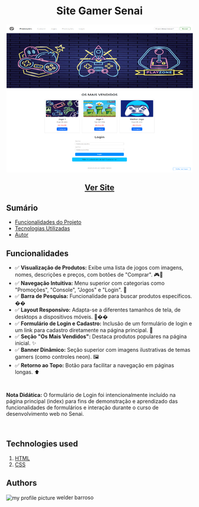 <h1 align="center">Site Gamer Senai</h1>

<img width="700" height="400" align="center" src="printScreenSiteGamer.png" alt="Página principal do Site Gamer Senai"/>

<h2 align="center"><a href="https://senaigameactivity.netlify.app/" >Ver Site</a></h2>

## Sumário

- <a href="#funcionalidades-do-projeto">Funcionalidades do Projeto</a>
- <a href="#tecnologias-utilizadas">Tecnologias Utilizadas</a>
- <a href="#pessoas-autoras">Autor</a>

<h2 id="funcionalidades-do-projeto">Funcionalidades</h2>

- ✅ **Visualização de Produtos:** Exibe uma lista de jogos com imagens, nomes, descrições e preços, com botões de "Comprar". 🎮💸
- ✅ **Navegação Intuitiva:** Menu superior com categorias como "Promoções", "Console", "Jogos" e "Login". 🔗
- ✅ **Barra de Pesquisa:** Funcionalidade para buscar produtos específicos. ��
- ✅ **Layout Responsivo:** Adapta-se a diferentes tamanhos de tela, de desktops a dispositivos móveis. 📱��
- ✅ **Formulário de Login e Cadastro:** Inclusão de um formulário de login e um link para cadastro diretamente na página principal. 🔑
- ✅ **Seção "Os Mais Vendidos":** Destaca produtos populares na página inicial. ✨
- ✅ **Banner Dinâmico:** Seção superior com imagens ilustrativas de temas gamers (como controles neon). 🖼️
- ✅ **Retorno ao Topo:** Botão para facilitar a navegação em páginas longas. ⬆️

<br>

**Nota Didática:** O formulário de Login foi intencionalmente incluído na página principal (index) para fins de demonstração e aprendizado das funcionalidades de formulários e interação durante o curso de desenvolvimento web no Senai.

<br>

<h2 id="tecnologias-ultilizadas">Technologies used</h2> 

1. [HTML](https://developer.mozilla.org/pt-BR/docs/Web/HTML)
1. [CSS](https://developer.mozilla.org/pt-BR/docs/Web/CSS)

<h2 id="pessoas-autoras">Authors</h2> 
<img width="200" height="200" align="center" alt="my profile picture" src="https://github.com/welderbm.png"/>
welder barroso
